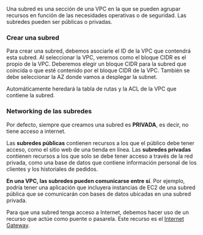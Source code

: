 
Una subred es una sección de una VPC en la que se pueden agrupar recursos en función de las necesidades operativas o de seguridad. Las subredes pueden ser públicas o privadas.

### Crear una subred
Para crear una subred, debemos asociarle el ID de la VPC que contendrá esta subred. Al seleccionar la VPC, veremos como el bloque CIDR es el propio de la VPC. Deberemos elegir un bloque CIDR para la subred que coincida o que esté contenido por el bloque CIDR de la VPC. 
También se debe seleccionar la AZ donde vamos a desplegar la subnet. 

Automáticamente heredará la tabla de rutas y la ACL de la VPC que contiene la subred. 


### Networking de las subredes

Por defecto, siempre que creamos una subred es **PRIVADA**, es decir, no tiene acceso a internet. 

Las **subredes públicas** contienen recursos a los que el público debe tener acceso, como el sitio web de una tienda en línea.
Las **subredes privadas** contienen recursos a los que solo se debe tener acceso a través de la red privada, como una base de datos que contiene información personal de los clientes y los historiales de pedidos. 


**En una VPC, las subredes pueden comunicarse entre sí**. Por ejemplo, podría tener una aplicación que incluyera instancias de EC2 de una subred pública que se comunicarán con bases de datos ubicadas en una subred privada.


Para que una subred tenga acceso a Internet, debemos hacer uso de un recurso que actúe como puente o pasarela. Este recurso es el [Internet Gateway](5.Internet_Gateway.md).
